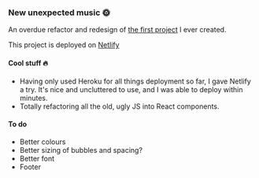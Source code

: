 ### New unexpected music 🌞

An overdue refactor and redesign of [the first project](https://github.com/charlielafosse/prunus-mume-unexpected-music) I ever created.

This project is deployed on [Netlify](https://serene-einstein-392a36.netlify.com/)

#### Cool stuff 🔥

- Having only used Heroku for all things deployment so far, I gave Netlify a try. It's nice and uncluttered to use, and I was able to deploy within minutes.
- Totally refactoring all the old, ugly JS into React components.

#### To do

- Better colours
- Better sizing of bubbles and spacing?
- Better font
- Footer
